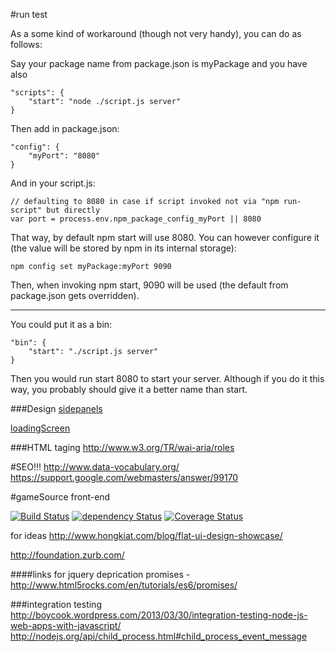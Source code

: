 #run test

As a some kind of workaround (though not very handy), you can do as follows:

Say your package name from package.json is myPackage and you have also

```
"scripts": {
    "start": "node ./script.js server"
}
```
Then add in package.json:

```
"config": {
    "myPort": "8080"
}
```

And in your script.js:

```
// defaulting to 8080 in case if script invoked not via "npm run-script" but directly
var port = process.env.npm_package_config_myPort || 8080
```

That way, by default npm start will use 8080. You can however configure it (the value will be stored by npm in its internal storage):

```
npm config set myPackage:myPort 9090
```

Then, when invoking npm start, 9090 will be used (the default from package.json gets overridden).

---------------

You could put it as a bin:

```
"bin": {
    "start": "./script.js server"
}
```

Then you would run start 8080 to start your server. Although if you do it this way, you probably should give it a better name than start.



###Design
[sidepanels](http://foundation.zurb.com/docs/components/offcanvas.html#)

[loadingScreen](https://teamtreehouse.com/forum/html5-page-loading-screen)


###HTML taging
http://www.w3.org/TR/wai-aria/roles

#SEO!!!
http://www.data-vocabulary.org/
https://support.google.com/webmasters/answer/99170

#gameSource front-end

[![Build Status](https://travis-ci.org/justgook/gameSource-public.png)](https://travis-ci.org/justgook/gameSource-public)
[![dependency Status](https://david-dm.org/justgook/gameSource-public.png)](https://david-dm.org/ModelN/backbone.subroute#info=devDependencies)
[![Coverage Status](https://coveralls.io/repos/justgook/gameSource-public/badge.png)](https://coveralls.io/r/chaijs/chai?branch=master)

for ideas http://www.hongkiat.com/blog/flat-ui-design-showcase/

http://foundation.zurb.com/

####links for jquery deprication
promises - http://www.html5rocks.com/en/tutorials/es6/promises/


###integration testing
http://boycook.wordpress.com/2013/03/30/integration-testing-node-js-web-apps-with-javascript/
http://nodejs.org/api/child_process.html#child_process_event_message
